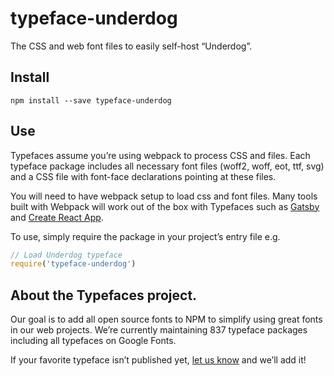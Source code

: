 
# typeface-underdog

The CSS and web font files to easily self-host “Underdog”.

## Install

`npm install --save typeface-underdog`

## Use

Typefaces assume you’re using webpack to process CSS and files. Each typeface
package includes all necessary font files (woff2, woff, eot, ttf, svg) and
a CSS file with font-face declarations pointing at these files.

You will need to have webpack setup to load css and font files. Many tools built
with Webpack will work out of the box with Typefaces such as [Gatsby](https://github.com/gatsbyjs/gatsby)
and [Create React App](https://github.com/facebookincubator/create-react-app).

To use, simply require the package in your project’s entry file e.g.

```javascript
// Load Underdog typeface
require('typeface-underdog')
```

## About the Typefaces project.

Our goal is to add all open source fonts to NPM to simplify using great fonts in
our web projects. We’re currently maintaining 837 typeface packages
including all typefaces on Google Fonts.

If your favorite typeface isn’t published yet, [let us know](https://github.com/KyleAMathews/typefaces)
and we’ll add it!
